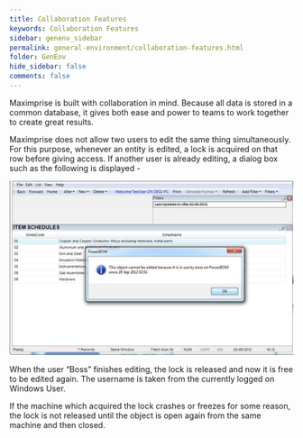 ```yaml
---
title: Collaboration Features
keywords: Collaboration Features
sidebar: genenv_sidebar
permalink: general-environment/collaboration-features.html
folder: GenEnv
hide_sidebar: false
comments: false
---
```


Maximprise is built with collaboration in mind. Because all data is stored in a common database, it gives both ease and power to teams to work together to create great results.

Maximprise does not allow two users to edit the same thing simultaneously. For this purpose, whenever an entity is edited, 
a lock is acquired on that row before giving access. If another user is already editing, a dialog box such as the following is 
displayed -

![](/images/itemschedules.png)

When the user “Boss” finishes editing, the lock is released and now it is free to be edited again. The username is taken from the currently logged on Windows User.

If the machine which acquired the lock crashes or freezes for some reason, the lock is not released until the object is open again from the same machine and then closed. 